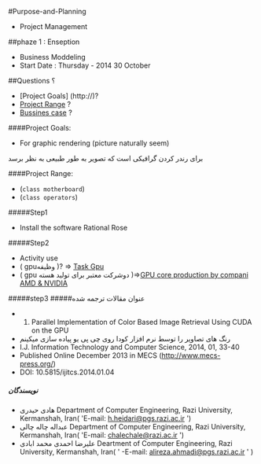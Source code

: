 #Purpose-and-Planning
* Project Management

##phaze 1 : Enseption
* Business Moddeling
* Start Date : Thursday - 2014 30 October

##Questions ؟
* [Project Goals] (http://)?
* [Project Range](http://)  ?
* [Bussines case](http://) ?

####Project Goals:
* For graphic rendering (picture naturally seem)  

برای رندر کردن گرافیکی است که تصویر به طور طبیعی به نظر برسد 

####Project Range:
- (`class motherboard`)
- (`class operators`)

#####Step1 
- Install the software Rational Rose

#####Step2
- Activity use
- ( gpuوظیفه )? => [Task Gpu](http://8pic.ir/images/81mkhhdvktvgd3826dgl.gif) 
- ( gpu دوشرکت معتبر برای تولید هسته )=>[GPU core production by compani  AMD & NVIDIA ](http://8pic.ir/images/txviq827e8kx87xvf2hd.gif)

#####step3
#####عنوان مقالات ترجمه شده 
- 1) Parallel Implementation of Color Based Image  Retrieval Using CUDA on the GPU
- رنگ های تصاویر را توسط  نرم افزار کودا  روی  چی پی یو پیاده سازی میکینم
- I.J. Information Technology and Computer Science, 2014, 01, 33-40
- Published Online December 2013 in MECS (http://www.mecs-press.org/)
- DOI: 10.5815/ijitcs.2014.01.04

##### نویسندگان 
- هادی حیدری Department of Computer Engineering, Razi University, Kermanshah, Iran( 'E-mail: h.heidari@pgs.razi.ac.ir ')
- عبداله چاله چالی  Department of Computer Engineering, Razi University, Kermanshah, Iran( 'E-mail: chalechale@razi.ac.ir ')
- علیرضا احمدی محمد ابادی  Deartment of Computer Engineering, Razi University, Kermanshah, Iran( ' -E-mail:  alireza.ahmadi@pgs.razi.ac.ir ' )






